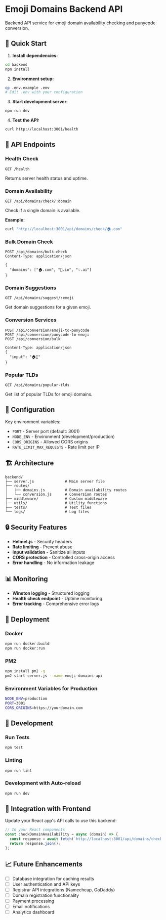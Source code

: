 # Emoji Domains Backend API

Backend API service for emoji domain availability checking and punycode conversion.

## 🚀 Quick Start

1. **Install dependencies:**
```bash
cd backend
npm install
```

2. **Environment setup:**
```bash
cp .env.example .env
# Edit .env with your configuration
```

3. **Start development server:**
```bash
npm run dev
```

4. **Test the API:**
```bash
curl http://localhost:3001/health
```

## 📡 API Endpoints

### Health Check
```
GET /health
```
Returns server health status and uptime.

### Domain Availability
```
GET /api/domains/check/:domain
```
Check if a single domain is available.

**Example:**
```bash
curl "http://localhost:3001/api/domains/check/🏠.com"
```

### Bulk Domain Check
```
POST /api/domains/bulk-check
Content-Type: application/json

{
  "domains": ["🏠.com", "🚀.io", "💡.ai"]
}
```

### Domain Suggestions
```
GET /api/domains/suggest/:emoji
```
Get domain suggestions for a given emoji.

### Conversion Services
```
POST /api/conversion/emoji-to-punycode
POST /api/conversion/punycode-to-emoji
POST /api/conversion/bulk

Content-Type: application/json
{
  "input": "🏠🌟"
}
```

### Popular TLDs
```
GET /api/domains/popular-tlds
```
Get list of popular TLDs for emoji domains.

## 🔧 Configuration

Key environment variables:

- `PORT` - Server port (default: 3001)
- `NODE_ENV` - Environment (development/production)
- `CORS_ORIGINS` - Allowed CORS origins
- `RATE_LIMIT_MAX_REQUESTS` - Rate limit per IP

## 🏗️ Architecture

```
backend/
├── server.js              # Main server file
├── routes/
│   ├── domains.js         # Domain availability routes
│   └── conversion.js      # Conversion routes
├── middleware/            # Custom middleware
├── utils/                 # Utility functions
├── tests/                 # Test files
└── logs/                  # Log files
```

## 🔒 Security Features

- **Helmet.js** - Security headers
- **Rate limiting** - Prevent abuse
- **Input validation** - Sanitize all inputs
- **CORS protection** - Controlled cross-origin access
- **Error handling** - No information leakage

## 📊 Monitoring

- **Winston logging** - Structured logging
- **Health check endpoint** - Uptime monitoring
- **Error tracking** - Comprehensive error logs

## 🚀 Deployment

### Docker
```bash
npm run docker:build
npm run docker:run
```

### PM2
```bash
npm install pm2 -g
pm2 start server.js --name emoji-domains-api
```

### Environment Variables for Production
```bash
NODE_ENV=production
PORT=3001
CORS_ORIGINS=https://yourdomain.com
```

## 📝 Development

### Run Tests
```bash
npm test
```

### Linting
```bash
npm run lint
```

### Development with Auto-reload
```bash
npm run dev
```

## 🔄 Integration with Frontend

Update your React app's API calls to use this backend:

```javascript
// In your React components
const checkDomainAvailability = async (domain) => {
  const response = await fetch(`http://localhost:3001/api/domains/check/${domain}`);
  return response.json();
};
```

## 📈 Future Enhancements

- [ ] Database integration for caching results
- [ ] User authentication and API keys
- [ ] Registrar API integrations (Namecheap, GoDaddy)
- [ ] Domain registration functionality
- [ ] Payment processing
- [ ] Email notifications
- [ ] Analytics dashboard